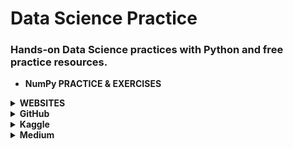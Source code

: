 # Data Science Practice

### Hands-on Data Science practices with Python and free practice resources.
- **NumPy PRACTICE & EXERCISES**
<details><summary><b>WEBSITES</b></summary>

- https://sites.engineering.ucsb.edu/~shell/che210d/numpy.pdf
- https://betterprogramming.pub/numpy-illustrated-the-visual-guide-to-numpy-3b1d4976de1d
- https://w3resource.com/python-exercises/numpy/index.php
- https://geeksforgeeks.org/python-numpy-practice-exercises-questions-and-solutions/
- https://pynative.com/python-numpy-exercise/
- https://favtutor.com/blogs/numpy-exercises-python
- https://machinelearningplus.com/python/101-numpy-exercises-python/
- https://practicaldatascience.org/html/exercises/Exercise_numpy.html
- https://notebook.community/AtmaMani/pyChakras/udemy_ml_bootcamp/Python-for-Data-Analysis/NumPy/Numpy%20Exercise%20-%20Solutions
- https://scipy-lectures.org/intro/numpy/exercises.html
- https://codesolid.com/numpy-practice-questions-to-make-you-an-expert/
- https://machinelearninghd.com/numpy-practice-exercises-python-package/
- https://hackerearth.com/practice/machine-learning/data-manipulation-visualisation-r-python/tutorial-data-manipulation-numpy-pandas-python/tutorial/
</details>


<details><summary><b>GitHub</b></summary>

- http://github.com/aakankshaws/numpy-exercise
- http://github.com/rougier/numpy-tutorial
- https://github.com/rougier/numpy-100
- http://github.com/Kyubyong/numpy_exercises
</details>


<details><summary><b>Kaggle</b></summary>
- ...
</details>


<details><summary><b>Medium</b></summary>
- ...
</details>

